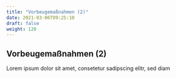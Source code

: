 ```yaml
---
title: "Vorbeugemaßnahmen (2)"
date: 2021-03-06T09:25:10
draft: false
weight: 120
---
```


## Vorbeugemaßnahmen (2)

Lorem ipsum dolor sit amet, consetetur sadipscing elitr, sed diam 